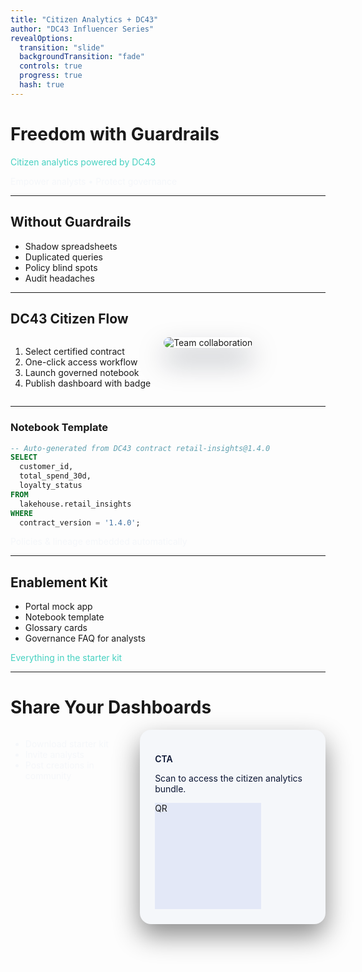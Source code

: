 ```yaml
---
title: "Citizen Analytics + DC43"
author: "DC43 Influencer Series"
revealOptions:
  transition: "slide"
  backgroundTransition: "fade"
  controls: true
  progress: true
  hash: true
---
```


<!-- .slide: data-background-color="#051125" -->
# Freedom with Guardrails
<p style="color:#47D1C1;">Citizen analytics powered by DC43</p>
<p class="fragment fade-up" style="color:#F5F7FA;">Empower analysts • Protect governance</p>

---

<!-- .slide: data-background-image="https://images.unsplash.com/photo-1504384308090-c894fdcc538d" data-background-size="cover" data-background-opacity="0.35" -->
## Without Guardrails

- <span class="fragment fade-in">Shadow spreadsheets</span>
- <span class="fragment fade-in">Duplicated queries</span>
- <span class="fragment fade-in">Policy blind spots</span>
- <span class="fragment fade-in">Audit headaches</span>

---

<!-- .slide: data-background-color="#F5F7FA" -->
## DC43 Citizen Flow

<div class="columns">
<div>
<ol>
<li class="fragment fade-right">Select certified contract</li>
<li class="fragment fade-right">One-click access workflow</li>
<li class="fragment fade-right">Launch governed notebook</li>
<li class="fragment fade-right">Publish dashboard with badge</li>
</ol>
</div>
<div>
<img class="fragment zoom-in" src="https://images.unsplash.com/photo-1521737604893-d14cc237f11d" alt="Team collaboration" style="border-radius:18px; box-shadow:0 22px 44px rgba(5,17,37,0.35);"/>
</div>
</div>

---

<!-- .slide: data-background-gradient="linear-gradient(130deg,#47D1C1,#051125)" -->
### Notebook Template

```sql
-- Auto-generated from DC43 contract retail-insights@1.4.0
SELECT
  customer_id,
  total_spend_30d,
  loyalty_status
FROM
  lakehouse.retail_insights
WHERE
  contract_version = '1.4.0';
```

<p class="fragment fade-in" style="color:#F5F7FA;">Policies & lineage embedded automatically</p>

---

<!-- .slide: data-background-color="#0B1533" -->
## Enablement Kit

- Portal mock app
- Notebook template
- Glossary cards
- Governance FAQ for analysts

<p class="fragment fade-in" style="color:#47D1C1;">Everything in the starter kit</p>

---

<!-- .slide: data-background-image="https://images.unsplash.com/photo-1483478550801-ceba5fe50e8e" data-background-size="cover" data-background-opacity="0.35" -->
# Share Your Dashboards

<div class="columns">
<div>
<ul>
<li class="fragment fade-in" style="color:#F5F7FA;">Download starter kit</li>
<li class="fragment fade-in" style="color:#F5F7FA;">Invite analysts</li>
<li class="fragment fade-in" style="color:#F5F7FA;">Post creations in community</li>
</ul>
</div>
<div>
<div class="fragment fade-in" style="background:#F5F7FA; padding:24px; border-radius:18px; box-shadow:0 18px 42px rgba(0,0,0,0.45);">
<p style="color:#0B1533; font-weight:600;">CTA</p>
<p style="color:#0B1533;">Scan to access the citizen analytics bundle.</p>
<div style="width:170px; height:170px; background:#E3E8F7;">QR</div>
</div>
</div>
</div>
